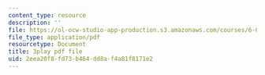 ```yaml
---
content_type: resource
description: ''
file: https://ol-ocw-studio-app-production.s3.amazonaws.com/courses/6-042j-mathematics-for-computer-science-spring-2015/2eea20f8fd73b464dd8af4a81f8171e2_MMn7q1M7pGI.pdf
file_type: application/pdf
resourcetype: Document
title: 3play pdf file
uid: 2eea20f8-fd73-b464-dd8a-f4a81f8171e2
---
```

